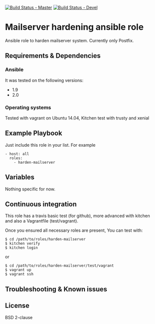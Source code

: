 [![Build Status - Master](https://travis-ci.org/juju4/ansible-harden-mailserver.svg?branch=master)](https://travis-ci.org/juju4/ansible-harden-mailserver)
[![Build Status - Devel](https://travis-ci.org/juju4/ansible-harden-mailserver.svg?branch=devel)](https://travis-ci.org/juju4/ansible-harden-mailserver/branches)
# Mailserver hardening ansible role

Ansible role to harden mailserver system.
Currently only Postfix.

## Requirements & Dependencies

### Ansible
It was tested on the following versions:
 * 1.9
 * 2.0

### Operating systems

Tested with vagrant on Ubuntu 14.04, Kitchen test with trusty and xenial

## Example Playbook

Just include this role in your list.
For example

```
- host: all
  roles:
    - harden-mailserver
```

## Variables

Nothing specific for now.

## Continuous integration

This role has a travis basic test (for github), more advanced with kitchen and also a Vagrantfile (test/vagrant).

Once you ensured all necessary roles are present, You can test with:
```
$ cd /path/to/roles/harden-mailserver
$ kitchen verify
$ kitchen login
```
or
```
$ cd /path/to/roles/harden-mailserver/test/vagrant
$ vagrant up
$ vagrant ssh
```

## Troubleshooting & Known issues


## License

BSD 2-clause

